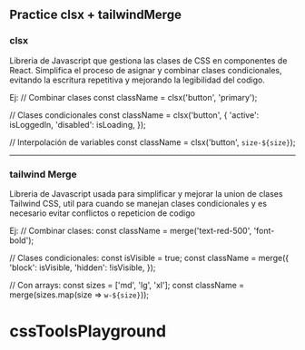 ## Practice clsx + tailwindMerge

### clsx

Libreria de Javascript que gestiona las clases de CSS en componentes de React. Simplifica el proceso de asignar y combinar clases condicionales, evitando la escritura repetitiva y mejorando la legibilidad del codigo.

Ej:
// Combinar clases
const className = clsx('button', 'primary');

// Clases condicionales
const className = clsx('button', {
'active': isLoggedIn,
'disabled': isLoading,
});

// Interpolación de variables
const className = clsx('button', `size-${size}`);

---

### tailwind Merge

Libreria de Javascript usada para simplificar y mejorar la union de clases Tailwind CSS, util para cuando se manejan clases condicionales y es necesario evitar conflictos o repeticion de codigo

Ej:
// Combinar clases:
const className = merge('text-red-500', 'font-bold');

// Clases condicionales:
const isVisible = true;
const className = merge({
'block': isVisible,
'hidden': !isVisible,
});

// Con arrays:
const sizes = ['md', 'lg', 'xl'];
const className = merge(sizes.map(size => `w-${size}`));
# cssToolsPlayground
